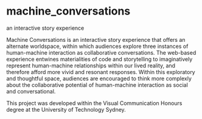 # machine_conversations
an interactive story experience 

Machine Conversations is an interactive story experience that offers an alternate worldspace, within which audiences explore three instances of human-machine interaction as collaborative conversations. The web-based experience entwines materialities of code and storytelling to imaginatively represent human-machine relationships within our lived reality, and therefore afford more vivid and resonant responses. Within this exploratory and thoughtful space, audiences are encouraged to think more complexly about the collaborative potential of human-machine interaction as social and conversational.


This project was developed within the Visual Communication Honours degree at the University of Technology Sydney.
